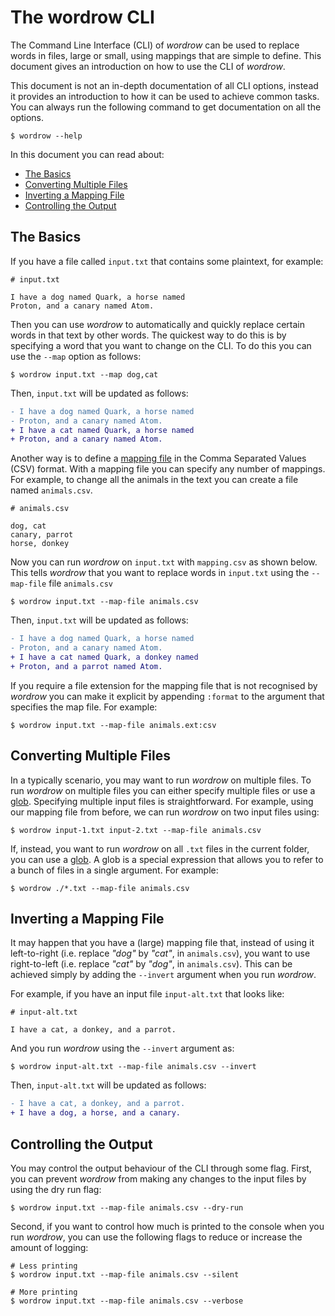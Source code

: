 # The wordrow CLI

The Command Line Interface (CLI) of *wordrow* can be used to replace words in
files, large or small, using mappings that are simple to define. This document
gives an introduction on how to use the CLI of *wordrow*.

This document is not an in-depth documentation of all CLI options, instead it
provides an introduction to how it can be used to achieve common tasks. You can
always run the following command to get documentation on all the options.

```shell
$ wordrow --help
```

In this document you can read about:

- [The Basics](#the-basics)
- [Converting Multiple Files](#converting-multiple-files)
- [Inverting a Mapping File](#inverting-a-mapping-file)
- [Controlling the Output](#controlling-the-output)

## The Basics

If you have a file called `input.txt` that contains some plaintext, for example:

```text
# input.txt

I have a dog named Quark, a horse named
Proton, and a canary named Atom.
```

Then you can use *wordrow* to automatically and quickly replace certain words in
that text by other words. The quickest way to do this is by specifying a word
that you want to change on the CLI. To do this you can use the `--map` option as
follows:

```shell
$ wordrow input.txt --map dog,cat
```

Then, `input.txt` will be updated as follows:

```diff
- I have a dog named Quark, a horse named
- Proton, and a canary named Atom.
+ I have a cat named Quark, a horse named
+ Proton, and a canary named Atom.
```

Another way is to define a [mapping file] in the Comma Separated Values (CSV)
format. With a mapping file you can specify any number of mappings. For example,
to change all the animals in the text you can create a file named `animals.csv`.

```csv
# animals.csv

dog, cat
canary, parrot
horse, donkey
```

Now you can run *wordrow* on `input.txt` with `mapping.csv` as shown below. This
tells *wordrow* that you want to replace words in `input.txt` using the
`--map-file` file `animals.csv`

```shell
$ wordrow input.txt --map-file animals.csv
```

Then, `input.txt` will be updated as follows:

```diff
- I have a dog named Quark, a horse named
- Proton, and a canary named Atom.
+ I have a cat named Quark, a donkey named
+ Proton, and a parrot named Atom.
```

If you require a file extension for the mapping file that is not recognised by
*wordrow* you can make it explicit by appending `:format` to the argument that
specifies the map file. For example:

```shell
$ wordrow input.txt --map-file animals.ext:csv
```

## Converting Multiple Files

In a typically scenario, you may want to run *wordrow* on multiple files. To run
*wordrow* on multiple files you can either specify multiple files or use a
[glob]. Specifying multiple input files is straightforward. For example, using
our mapping file from before, we can run *wordrow* on two input files using:

```shell
$ wordrow input-1.txt input-2.txt --map-file animals.csv
```

If, instead, you want to run *wordrow* on all `.txt` files in the current
folder, you can use a [glob]. A glob is a special expression that allows you
to refer to a bunch of files in a single argument. For example:

```shell
$ wordrow ./*.txt --map-file animals.csv
```

## Inverting a Mapping File

It may happen that you have a (large) mapping file that, instead of using it
left-to-right (i.e. replace _"dog"_ by _"cat"_, in `animals.csv`), you want to
use right-to-left (i.e. replace _"cat"_ by _"dog"_, in `animals.csv`). This can
be achieved simply by adding the `--invert` argument when you run *wordrow*.

For example, if you have an input file `input-alt.txt` that looks like:

```text
# input-alt.txt

I have a cat, a donkey, and a parrot.
```

And you run *wordrow* using the `--invert` argument as:

```shell
$ wordrow input-alt.txt --map-file animals.csv --invert
```

Then, `input-alt.txt` will be updated as follows:

```diff
- I have a cat, a donkey, and a parrot.
+ I have a dog, a horse, and a canary.
```

## Controlling the Output

You may control the output behaviour of the CLI through some flag. First, you
can prevent *wordrow* from making any changes to the input files by using the
dry run flag:

```shell
$ wordrow input.txt --map-file animals.csv --dry-run
```

Second, if you want to control how much is printed to the console when you run
*wordrow*, you can use the following flags to reduce or increase the amount of
logging:

```shell
# Less printing
$ wordrow input.txt --map-file animals.csv --silent

# More printing
$ wordrow input.txt --map-file animals.csv --verbose
```

[glob]: https://mincong.io/2019/04/16/glob-expression-understanding/
[mapping file]: ./mapping-files.md
